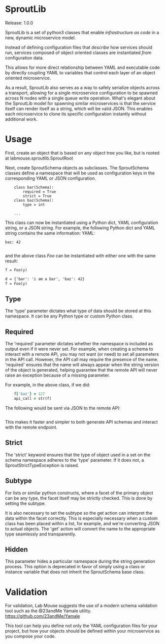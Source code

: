 # SproutLib

Release: 1.0.0

SproutLib is a set of python3 classes that enable *infrastructure as code* in
a new, dynamic microservice model.

Instead of defining configuration files that *describe* how services should
run, services composed of object oriented classes are instantiated *from*
configuration data.

This allows for more direct relationship between YAML and executable code
by directly coupling YAML to variables that control each layer of an object
oriented microservice.

As a result, SproutLib also serves as a way to safely serialize objects
across a transport, allowing for a single microservice configuration to be
spawned across N nodes with a single queue write operation. What's elegant
about the SproutLib model for spawning similar microservices is that the
service itself can render itself as a string, which will be valid JSON. This
enables each microservice to clone its specific configuration instantly
without additional work.

# Usage
First, create an object that is based on any object tree you like, but is
rooted at labmouse.sproutlib.SproutRoot

Next, create SproutSchema objects as subclasses. The SproutSchema classes
define a namespace that will be used as configuration keys in the corresponding
YAML or JSON configuration.

```class Foo(SproutRoot):
    class bar(Schema):
        required = True
        strict = True
    class baz(Schema):
        type = int

    ...
```

This class can now be instantiated using a Python dict, YAML configuration
string, or a JSON string. For example, the following Python dict and YAML
string contains the same information:
YAML:
```bar: 'i am a bar'
baz: 42
```

```{'bar': 'i am a bar', 'baz': 42}
```

and the above class *Foo* can be instantiated with either one with the same
result:
```y = """bar: 'i am a bar'\nbaz: 42"""
f = Foo(y)

d = {'bar': 'i am a bar', 'baz': 42}
f = Foo(y)
```

## Type
The 'type' parameter dictates what type of data should be stored at this
namespace. It can be any Python type or custom Python class.

## Required
The 'required' parameter dictates whether the namespace is included as
output even if it were never set. For example, when creating a schema
to interact with a remote API, you may not want (or need) to set all
parameters in the API call. However, the API call may require the presence
of the name. 'required' ensures that the name will always appear when the
string version of the object is generated, helping guarantee that the
remote API will never raise an exception because of a missing parameter.

For example, in the above class, if we did:
```f = Foo()
    f['baz'] = 127
    api_call = str(f)
```

The following would be sent via JSON to the remote API:
```{"bar": "","baz": 127}
```

This makes it faster and simpler to both generate API schemas and interact
with the remote endpoint.

## Strict
The 'strict' keyword ensures that the type of object used in a set on the
schema namespace adheres to the 'type' parameter. If it does not, a
SproutStrictTypeException is raised.

## Subtype
For lists or similar python constructs, where a facet of the primary object
can be any type, the facet itself may be strictly checked. This is done by
setting the subtype.

It is also necessary to set the subtype so the get action can interpret the
data within the facet correctly. This is especially necessary when a custom
class has been placed within a list, for example, and we're converting JSON
to actual objects. The 'get' action will convert the name to the appropriate
type seamlessly and transparently.

## Hidden
This parameter hides a particular namespace during the string generation
process. This option is deprecated in favor of simply using a class or
instance variable that does not inherit the SproutSchema base class.

# Validation
For validation, Lab Mouse suggests the use of a modern schema validation tool
such as the @23andMe Yamale utility.
https://github.com/23andMe/Yamale

This tool can help you define not only the YAML configuration files for your
project, but how your objects should be defined within your microservice as
you compose your code.
